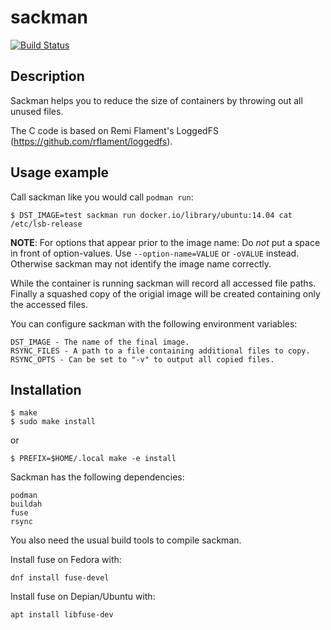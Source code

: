# sackman

[![Build Status](https://travis-ci.org/ak-1/sackman.svg?branch=master)](https://travis-ci.org/ak-1/sackman)

## Description

Sackman helps you to reduce the size of containers by throwing out all unused files.

The C code is based on Remi Flament's LoggedFS (https://github.com/rflament/loggedfs).

## Usage example

Call sackman like you would call `podman run`:

    $ DST_IMAGE=test sackman run docker.io/library/ubuntu:14.04 cat /etc/lsb-release

**NOTE**: For options that appear prior to the image name:
Do *not* put a space in front of option-values. Use `--option-name=VALUE` or `-oVALUE` instead.
Otherwise sackman may not identify the image name correctly.

While the container is running sackman will record all accessed file paths.
Finally a squashed copy of the origial image will be created containing only the accessed files.

You can configure sackman with the following environment variables:

    DST_IMAGE - The name of the final image.
    RSYNC_FILES - A path to a file containing additional files to copy.
    RSYNC_OPTS - Can be set to "-v" to output all copied files.

## Installation

    $ make
    $ sudo make install
or

    $ PREFIX=$HOME/.local make -e install

Sackman has the following dependencies:

    podman
    buildah
    fuse
    rsync

You also need the usual build tools to compile sackman.

Install fuse on Fedora with:

    dnf install fuse-devel

Install fuse on Depian/Ubuntu with:

    apt install libfuse-dev
